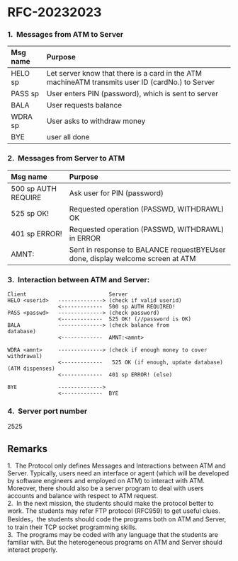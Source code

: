 # RFC-20232023
### 1.  Messages from ATM to Server
| Msg name         | Purpose                                                                                          |
| :----------------| :----------------------------------------------------------------------------------------------- |
| HELO sp <userid> | Let server know that there is a card in the ATM machineATM transmits user ID (cardNo.) to Server |
| PASS sp <passwd> | User enters PIN (password), which is sent to server                                              |
| BALA             | User requests balance                                                                            |
| WDRA sp <amount> | User asks to withdraw money                                                                      |
| BYE              | user all done                                                                                    |

### 2.  Messages from Server to ATM
| Msg name            | Purpose                                                                        |
| :------------------ | :----------------------------------------------------------------------------- |
| 500 sp AUTH REQUIRE | Ask user for PIN (password)                                                    |
| 525 sp OK!          | Requested operation (PASSWD, WITHDRAWL) OK                                     |
| 401 sp ERROR!       | Requested operation (PASSWD, WITHDRAWL) in ERROR                               |
| AMNT:<amnt>         | Sent in response to BALANCE requestBYEUser done, display welcome screen at ATM |

### 3.  Interaction between ATM and Server:
```
Client                          Server
HELO <userid>   --------------> (check if valid userid)                
                <-------------  500 sp AUTH REQUIRED!
PASS <passwd>   --------------> (check password)                
                <-------------  525 OK! (//password is OK)
BALA            --------------> (check balance from database)                
                <-------------  AMNT:<amnt> 
                
WDRA <amnt>     --------------> (check if enough money to cover withdrawal)                
                <-------------   525 OK (if enough, update database)
(ATM dispenses)                
                <-------------  401 sp ERROR! (else) 
                
BYE             -------------->                
                <-------------  BYE
```             
### 4.  Server port number  
2525
## Remarks
1.  The Protocol only defines Messages and Interactions between ATM and Server. Typically, users need an interface or agent (which will be developed by software engineers and employed on ATM) to interact with ATM.  Moreover, there should also be a server program to deal with users accounts and balance with respect to ATM request.  
2.  In the next mission, the students should make the protocol better to work. The students may refer FTP protocol (RFC959) to get useful clues. Besides，the students should code the programs both on ATM and Server, to train their TCP socket programming skills.   
3.  The programs may be coded with any language that the students are familiar with. But the heterogeneous programs on ATM and Server should interact properly.  
